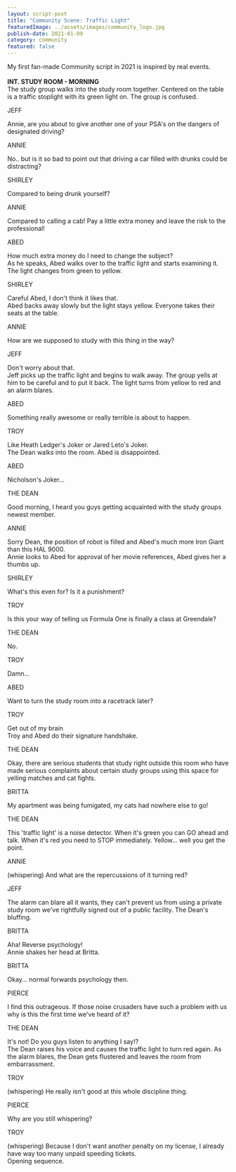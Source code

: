 ```yaml
---
layout: script-post
title: "Community Scene: Traffic Light"
featuredImage: ../assets/images/community_logo.jpg
publish-date: 2021-01-09
category: community
featured: false
---
```


<div class = "lead-in"> My first fan-made Community script in 2021 is inspired by real events.</div>

<br>

<div class = "action"><strong>INT. STUDY ROOM - MORNING</strong></div>
<div class = "action">The study group walks into the study room together. Centered on the table is a traffic stoplight with its green light on. The group is confused.</div>
<p class = "character"> JEFF </p>
Annie, are you about to give another one of your PSA's on the dangers of designated driving?
<p class = "character"> ANNIE </p>
No.. but is it so bad to point out that driving a car filled with drunks could be distracting?
<p class = "character"> SHIRLEY </p>
Compared to being drunk yourself?
<p class = "character"> ANNIE </p>
Compared to calling a cab! Pay a little extra money and leave the risk to the professional!
<p class = "character"> ABED </p>
How much extra money do I need to change the subject?
<div class = "action"> As he speaks, Abed walks over to the traffic light and starts examining it. The light changes from green to yellow.</div>
<p class = "character"> SHIRLEY </p>
Careful Abed, I don't think it likes that.
<div class = "action">Abed backs away slowly but the light stays yellow. Everyone takes their seats at the table.</div>
<p class = "character"> ANNIE </p>
How are we supposed to study with this thing in the way?
<p class = "character">  JEFF </p>
Don't worry about that.
<div class = "action"> Jeff picks up the traffic light and begins to walk away. The group yells at him to be careful and to put it back. The light turns from yellow to red and an alarm blares.</div>
<p class = "character">  ABED </p>
Something really awesome or really terrible is about to happen.
<p class = "character">  TROY </p>
Like Heath Ledger's Joker or Jared Leto's Joker.
<div class = "action"> The Dean walks into the room. Abed is disappointed.</div>
<p class = "character"> ABED  </p>
Nicholson's Joker...
<p class = "character"> THE DEAN  </p>
Good morning, I heard you guys getting acquainted with the study groups newest member.
<p class = "character">  ANNIE </p>
Sorry Dean, the position of robot is filled and Abed's much more Iron Giant than this HAL 9000.
<div class = "action">Annie looks to Abed for approval of her movie references, Abed gives her a thumbs up.</div>
<p class = "character"> SHIRLEY </p>
What's this even for? Is it a punishment?
<p class = "character"> TROY </p>
Is this your way of telling us Formula One is finally a class at Greendale?
<p class = "character"> THE DEAN  </p>
No.
<p class = "character">  TROY </p>
Damn...
<p class = "character"> ABED </p>
Want to turn the study room into a racetrack later?
<p class = "character"> TROY  </p>
Get out of my brain
<div class = "action">Troy and Abed do their signature handshake.</div>
<p class = "character"> THE DEAN </p>
Okay, there are serious students that study right outside this room who have made serious complaints about certain study groups using this space for yelling matches and cat fights.
<p class = "character"> BRITTA  </p>
My apartment was being fumigated, my cats had nowhere else to go!
<p class = "character"> THE DEAN  </p>
This 'traffic light' is a noise detector. When it's green you can GO ahead and talk. When it's red you need to STOP immediately. Yellow... well you get the point.
<p class = "character"> ANNIE  </p>
(whispering) And what are the repercussions of it turning red?
<p class = "character"> JEFF  </p>
The alarm can blare all it wants, they can't prevent us from using a private study room we've rightfully signed out of a public facility. The Dean's bluffing.
<p class = "character"> BRITTA  </p>
Aha! Reverse psychology!
<div class = "action">Annie shakes her head at Britta.</div>
<p class = "character"> BRITTA </p>
Okay... normal forwards psychology then.
<p class = "character"> PIERCE  </p>
I find this outrageous. If those noise crusaders have such a problem with us why is this the first time we've heard of it?
<p class = "character"> THE DEAN </p>
It's not! Do you guys listen to anything I say!?
<div class = "action">The Dean raises his voice and causes the traffic light to turn red again. As the alarm blares, the Dean gets flustered and leaves the room from embarrassment.</div>
<p class = "character"> TROY  </p>
(whispering) He really isn't good at this whole discipline thing.
<p class = "character"> PIERCE </p>
Why are you still whispering?
<p class = "character"> TROY </p>
(whispering) Because I don't want another penalty on my license, I already have way too many unpaid speeding tickets.
<div class = "action">Opening sequence.</div>